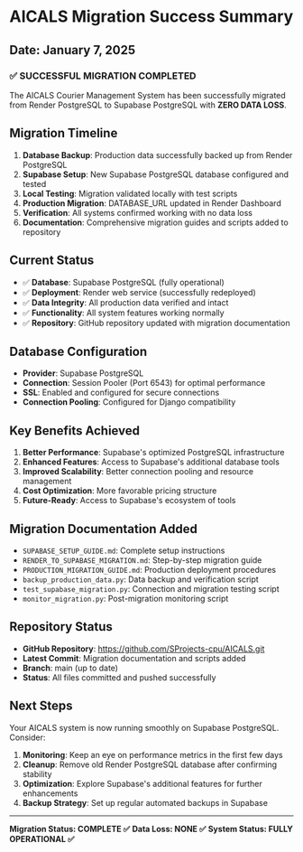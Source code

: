 # AICALS Migration Success Summary

## Date: January 7, 2025

### ✅ SUCCESSFUL MIGRATION COMPLETED

The AICALS Courier Management System has been successfully migrated from Render PostgreSQL to Supabase PostgreSQL with **ZERO DATA LOSS**.

## Migration Timeline

1. **Database Backup**: Production data successfully backed up from Render PostgreSQL
2. **Supabase Setup**: New Supabase PostgreSQL database configured and tested
3. **Local Testing**: Migration validated locally with test scripts
4. **Production Migration**: DATABASE_URL updated in Render Dashboard
5. **Verification**: All systems confirmed working with no data loss
6. **Documentation**: Comprehensive migration guides and scripts added to repository

## Current Status

- ✅ **Database**: Supabase PostgreSQL (fully operational)
- ✅ **Deployment**: Render web service (successfully redeployed)
- ✅ **Data Integrity**: All production data verified and intact
- ✅ **Functionality**: All system features working normally
- ✅ **Repository**: GitHub repository updated with migration documentation

## Database Configuration

- **Provider**: Supabase PostgreSQL
- **Connection**: Session Pooler (Port 6543) for optimal performance
- **SSL**: Enabled and configured for secure connections
- **Connection Pooling**: Configured for Django compatibility

## Key Benefits Achieved

1. **Better Performance**: Supabase's optimized PostgreSQL infrastructure
2. **Enhanced Features**: Access to Supabase's additional database tools
3. **Improved Scalability**: Better connection pooling and resource management
4. **Cost Optimization**: More favorable pricing structure
5. **Future-Ready**: Access to Supabase's ecosystem of tools

## Migration Documentation Added

- `SUPABASE_SETUP_GUIDE.md`: Complete setup instructions
- `RENDER_TO_SUPABASE_MIGRATION.md`: Step-by-step migration guide
- `PRODUCTION_MIGRATION_GUIDE.md`: Production deployment procedures
- `backup_production_data.py`: Data backup and verification script
- `test_supabase_migration.py`: Connection and migration testing script
- `monitor_migration.py`: Post-migration monitoring script

## Repository Status

- **GitHub Repository**: https://github.com/SProjects-cpu/AICALS.git
- **Latest Commit**: Migration documentation and scripts added
- **Branch**: main (up to date)
- **Status**: All files committed and pushed successfully

## Next Steps

Your AICALS system is now running smoothly on Supabase PostgreSQL. Consider:

1. **Monitoring**: Keep an eye on performance metrics in the first few days
2. **Cleanup**: Remove old Render PostgreSQL database after confirming stability
3. **Optimization**: Explore Supabase's additional features for further enhancements
4. **Backup Strategy**: Set up regular automated backups in Supabase

---

**Migration Status: COMPLETE ✅**
**Data Loss: NONE ✅**
**System Status: FULLY OPERATIONAL ✅**
